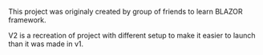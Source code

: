 This project was originaly created by group of friends to learn BLAZOR framework.

V2 is a recreation of project with different setup to make it easier to launch than it was made in v1.
